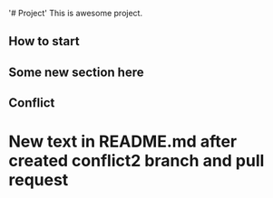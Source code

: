 '# Project' 
This is awesome project.
## How to start
## Some new section here
## Conflict
# New text in README.md after created conflict2 branch and pull request
